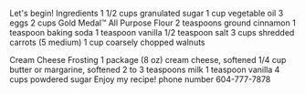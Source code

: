 Let's begin!
Ingredients
1 1/2 cups granulated sugar
1 cup vegetable oil
3 eggs
2 cups Gold Medal™ All Purpose Flour
2 teaspoons ground cinnamon
1 teaspoon baking soda
1 teaspoon vanilla
1/2 teaspoon salt
3 cups shredded carrots (5 medium)
1 cup coarsely chopped walnuts

Cream Cheese Frosting
1 package (8 oz) cream cheese, softened
1/4 cup butter or margarine, softened
2 to 3 teaspoons milk
1 teaspoon vanilla
4 cups powdered sugar
Enjoy my recipe!
phone number 604-777-7878